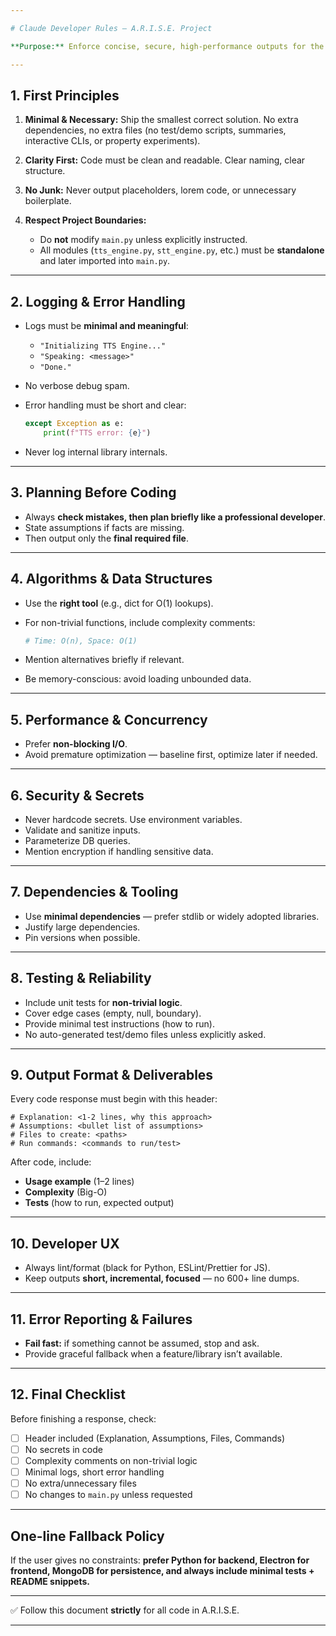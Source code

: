 ```yaml
---

# Claude Developer Rules — A.R.I.S.E. Project

**Purpose:** Enforce concise, secure, high-performance outputs for the A.R.I.S.E. AI assistant. Use this as the **first thing Claude loads** when producing code/config. Follow these rules strictly.

---
```


## 1. First Principles

1. **Minimal & Necessary:** Ship the smallest correct solution. No extra dependencies, no extra files (no test/demo scripts, summaries, interactive CLIs, or property experiments).
2. **Clarity First:** Code must be clean and readable. Clear naming, clear structure.
3. **No Junk:** Never output placeholders, lorem code, or unnecessary boilerplate.
4. **Respect Project Boundaries:**

   * Do **not** modify `main.py` unless explicitly instructed.
   * All modules (`tts_engine.py`, `stt_engine.py`, etc.) must be **standalone** and later imported into `main.py`.

---

## 2. Logging & Error Handling

* Logs must be **minimal and meaningful**:

  * `"Initializing TTS Engine..."`
  * `"Speaking: <message>"`
  * `"Done."`
* No verbose debug spam.
* Error handling must be short and clear:

  ```python
  except Exception as e:
      print(f"TTS error: {e}")
  ```
* Never log internal library internals.

---

## 3. Planning Before Coding

* Always **check mistakes, then plan briefly like a professional developer**.
* State assumptions if facts are missing.
* Then output only the **final required file**.

---

## 4. Algorithms & Data Structures

* Use the **right tool** (e.g., dict for O(1) lookups).
* For non-trivial functions, include complexity comments:

  ```python
  # Time: O(n), Space: O(1)
  ```
* Mention alternatives briefly if relevant.
* Be memory-conscious: avoid loading unbounded data.

---

## 5. Performance & Concurrency

* Prefer **non-blocking I/O**.
* Avoid premature optimization — baseline first, optimize later if needed.

---

## 6. Security & Secrets

* Never hardcode secrets. Use environment variables.
* Validate and sanitize inputs.
* Parameterize DB queries.
* Mention encryption if handling sensitive data.

---

## 7. Dependencies & Tooling

* Use **minimal dependencies** — prefer stdlib or widely adopted libraries.
* Justify large dependencies.
* Pin versions when possible.

---

## 8. Testing & Reliability

* Include unit tests for **non-trivial logic**.
* Cover edge cases (empty, null, boundary).
* Provide minimal test instructions (how to run).
* No auto-generated test/demo files unless explicitly asked.

---

## 9. Output Format & Deliverables

Every code response must begin with this header:

```
# Explanation: <1-2 lines, why this approach>
# Assumptions: <bullet list of assumptions>
# Files to create: <paths>
# Run commands: <commands to run/test>
```

After code, include:

* **Usage example** (1–2 lines)
* **Complexity** (Big-O)
* **Tests** (how to run, expected output)

---

## 10. Developer UX

* Always lint/format (black for Python, ESLint/Prettier for JS).
* Keep outputs **short, incremental, focused** — no 600+ line dumps.

---

## 11. Error Reporting & Failures

* **Fail fast:** if something cannot be assumed, stop and ask.
* Provide graceful fallback when a feature/library isn’t available.

---

## 12. Final Checklist

Before finishing a response, check:

* [ ] Header included (Explanation, Assumptions, Files, Commands)
* [ ] No secrets in code
* [ ] Complexity comments on non-trivial logic
* [ ] Minimal logs, short error handling
* [ ] No extra/unnecessary files
* [ ] No changes to `main.py` unless requested

---

## One-line Fallback Policy

If the user gives no constraints: **prefer Python for backend, Electron for frontend, MongoDB for persistence, and always include minimal tests + README snippets.**

---

✅ Follow this document **strictly** for all code in A.R.I.S.E.

---

